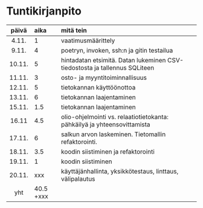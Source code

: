 # Tuntikirjanpito

| päivä  | aika | mitä tein  |
| :-----:|:-----| :-----|
| 4.11.  | 1    | vaatimusmäärittely |
| 9.11.  | 4    | poetryn, invoken, ssh:n ja gitin testailua |
| 10.11. | 5    | hintadatan etsimitä. Datan lukeminen CSV-tiedostosta ja tallennus SQLiteen |
| 11.11. | 3    | osto- ja myyntitoiminnallisuus |
| 12.11. | 5    | tietokannan käyttöönottoa |
| 13.11. | 6    | tietokannan laajentaminen |
| 15.11. | 1.5  | tietokannan laajentaminen|
| 16.11  | 4.5  | olio-ohjelmointi vs. relaatiotietokanta: pähkäilyä ja yhteensovittamista |
| 17.11. | 6    | salkun arvon laskeminen. Tietomallin refaktorointi. |
| 18.11. | 3.5  | koodin siistiminen ja refaktorointi |
| 19.11. | 1    | koodin siistiminen |
| 20.11. | xxx  | käyttäjänhallinta, yksikkötestaus, linttaus, välipalautus| 
| yht    | 40.5 +xxx
